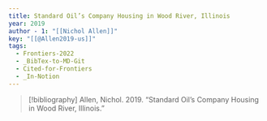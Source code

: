 ```yaml
---
title: Standard Oil’s Company Housing in Wood River, Illinois
year: 2019
author - 1: "[[Nichol Allen]]"
key: "[[@Allen2019-us]]"
tags:
  - Frontiers-2022
  - _BibTex-to-MD-Git
  - Cited-for-Frontiers
  - _In-Notion
---
```


> [!bibliography]
> Allen, Nichol. 2019. “Standard Oil’s Company Housing in Wood River, Illinois.”